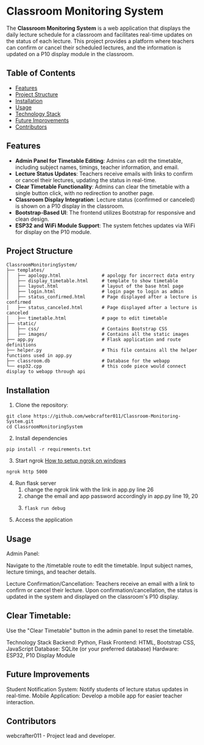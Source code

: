 # Classroom Monitoring System

The **Classroom Monitoring System** is a web application that displays the daily lecture schedule for a classroom and facilitates real-time updates on the status of each lecture. This project provides a platform where teachers can confirm or cancel their scheduled lectures, and the information is updated on a P10 display module in the classroom. 

## Table of Contents
- [Features](#features)
- [Project Structure](#project-structure)
- [Installation](#installation)
- [Usage](#usage)
- [Technology Stack](#technology-stack)
- [Future Improvements](#future-improvements)
- [Contributors](#contributors)

## Features

- **Admin Panel for Timetable Editing**: Admins can edit the timetable, including subject names, timings, teacher information, and email.
- **Lecture Status Updates**: Teachers receive emails with links to confirm or cancel their lectures, updating the status in real-time.
- **Clear Timetable Functionality**: Admins can clear the timetable with a single button click, with no redirection to another page.
- **Classroom Display Integration**: Lecture status (confirmed or canceled) is shown on a P10 display in the classroom.
- **Bootstrap-Based UI**: The frontend utilizes Bootstrap for responsive and clean design.
- **ESP32 and WiFi Module Support**: The system fetches updates via WiFi for display on the P10 module.

## Project Structure

```plaintext
ClassroomMonitoringSystem/
├── templates/
│   ├── apology.html               # apology for incorrect data entry
│   ├── display_timetable.html     # template to show timetable 
│   ├── layout.html                # layout of the base html page
│   ├── login.html                 # login page to login as admin
│   ├── status_confirmed.html      # Page displayed after a lecture is confirmed
│   ├── status_canceled.html       # Page displayed after a lecture is canceled
│   ├── timetable.html             # page to edit timetable
├── static/
│   ├── css/                       # Contains Bootstrap CSS
│   ├── images/                    # Contains all the static images
├── app.py                         # Flask application and route definitions
├── helper.py                      # This file contains all the helper functions used in app.py
├── classroom.db                   # Database for the webapp
└── esp32.cpp                      # this code piece would connect display to webapp through api
```
## Installation
1. Clone the repository:
```
git clone https://github.com/webcrafter011/Classroom-Monitoring-System.git
cd ClassroomMonitoringSystem
```
2. Install dependencies
```
pip install -r requirements.txt
```
3. Start ngrok
[How to setup ngrok on windows](https://www.youtube.com/watch?v=RhZnBX0I4jI&pp=ygUdaG93IHRvIHNldHVwIG5ncm9rIG9uIHdpbmRvd3M%3D)
```
ngrok http 5000
```
4. Run flask server
   1. change the ngrok link with the link in app.py line 26
   2. change the email and app password accordingly in app.py line 19, 20
   3. ```
      flask run debug
      ```
5. Access the application

## Usage
Admin Panel:

Navigate to the /timetable route to edit the timetable. Input subject names, lecture timings, and teacher details.

Lecture Confirmation/Cancellation:
Teachers receive an email with a link to confirm or cancel their lecture.
Upon confirmation/cancellation, the status is updated in the system and displayed on the classroom's P10 display.

## Clear Timetable:
Use the "Clear Timetable" button in the admin panel to reset the timetable.

Technology Stack
Backend: Python, Flask
Frontend: HTML, Bootstrap CSS, JavaScript
Database: SQLite (or your preferred database)
Hardware: ESP32, P10 Display Module

## Future Improvements
Student Notification System: Notify students of lecture status updates in real-time.
Mobile Application: Develop a mobile app for easier teacher interaction.

## Contributors
webcrafter011 - Project lead and developer.
   
